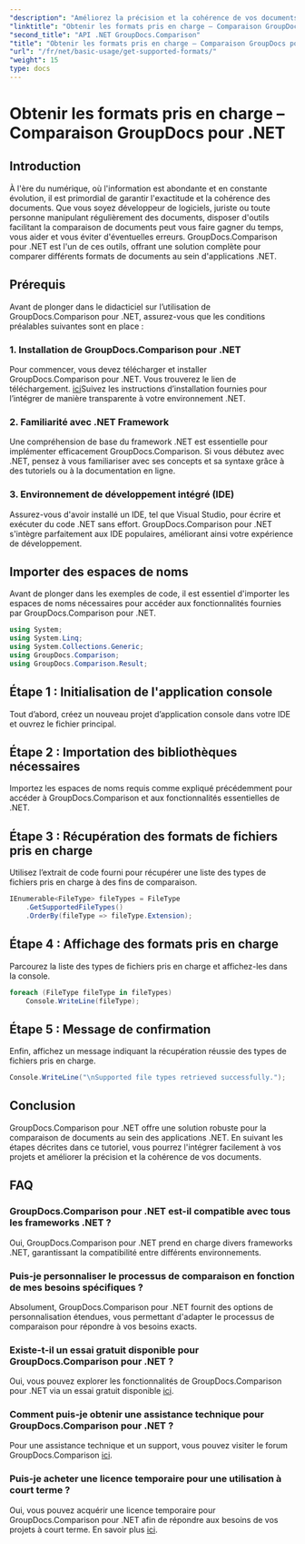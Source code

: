 ```yaml
---
"description": "Améliorez la précision et la cohérence de vos documents avec GroupDocs.Comparison pour .NET. Intégrez facilement cet outil puissant à vos applications .NET."
"linktitle": "Obtenir les formats pris en charge – Comparaison GroupDocs pour .NET"
"second_title": "API .NET GroupDocs.Comparison"
"title": "Obtenir les formats pris en charge – Comparaison GroupDocs pour .NET"
"url": "/fr/net/basic-usage/get-supported-formats/"
"weight": 15
type: docs
---
```

# Obtenir les formats pris en charge – Comparaison GroupDocs pour .NET

## Introduction
À l'ère du numérique, où l'information est abondante et en constante évolution, il est primordial de garantir l'exactitude et la cohérence des documents. Que vous soyez développeur de logiciels, juriste ou toute personne manipulant régulièrement des documents, disposer d'outils facilitant la comparaison de documents peut vous faire gagner du temps, vous aider et vous éviter d'éventuelles erreurs. GroupDocs.Comparison pour .NET est l'un de ces outils, offrant une solution complète pour comparer différents formats de documents au sein d'applications .NET.
## Prérequis
Avant de plonger dans le didacticiel sur l’utilisation de GroupDocs.Comparison pour .NET, assurez-vous que les conditions préalables suivantes sont en place :
### 1. Installation de GroupDocs.Comparison pour .NET
Pour commencer, vous devez télécharger et installer GroupDocs.Comparison pour .NET. Vous trouverez le lien de téléchargement. [ici](https://releases.groupdocs.com/comparison/net/)Suivez les instructions d’installation fournies pour l’intégrer de manière transparente à votre environnement .NET.
### 2. Familiarité avec .NET Framework
Une compréhension de base du framework .NET est essentielle pour implémenter efficacement GroupDocs.Comparison. Si vous débutez avec .NET, pensez à vous familiariser avec ses concepts et sa syntaxe grâce à des tutoriels ou à la documentation en ligne.
### 3. Environnement de développement intégré (IDE)
Assurez-vous d'avoir installé un IDE, tel que Visual Studio, pour écrire et exécuter du code .NET sans effort. GroupDocs.Comparison pour .NET s'intègre parfaitement aux IDE populaires, améliorant ainsi votre expérience de développement.

## Importer des espaces de noms
Avant de plonger dans les exemples de code, il est essentiel d'importer les espaces de noms nécessaires pour accéder aux fonctionnalités fournies par GroupDocs.Comparison pour .NET.
```csharp
using System;
using System.Linq;
using System.Collections.Generic;
using GroupDocs.Comparison;
using GroupDocs.Comparison.Result;
```

## Étape 1 : Initialisation de l'application console
Tout d’abord, créez un nouveau projet d’application console dans votre IDE et ouvrez le fichier principal.
## Étape 2 : Importation des bibliothèques nécessaires
Importez les espaces de noms requis comme expliqué précédemment pour accéder à GroupDocs.Comparison et aux fonctionnalités essentielles de .NET.
## Étape 3 : Récupération des formats de fichiers pris en charge
Utilisez l’extrait de code fourni pour récupérer une liste des types de fichiers pris en charge à des fins de comparaison.
```csharp
IEnumerable<FileType> fileTypes = FileType
    .GetSupportedFileTypes()
    .OrderBy(fileType => fileType.Extension);
```
## Étape 4 : Affichage des formats pris en charge
Parcourez la liste des types de fichiers pris en charge et affichez-les dans la console.
```csharp
foreach (FileType fileType in fileTypes)
    Console.WriteLine(fileType);
```
## Étape 5 : Message de confirmation
Enfin, affichez un message indiquant la récupération réussie des types de fichiers pris en charge.
```csharp
Console.WriteLine("\nSupported file types retrieved successfully.");
```

## Conclusion
GroupDocs.Comparison pour .NET offre une solution robuste pour la comparaison de documents au sein des applications .NET. En suivant les étapes décrites dans ce tutoriel, vous pourrez l'intégrer facilement à vos projets et améliorer la précision et la cohérence de vos documents.
## FAQ
### GroupDocs.Comparison pour .NET est-il compatible avec tous les frameworks .NET ?
Oui, GroupDocs.Comparison pour .NET prend en charge divers frameworks .NET, garantissant la compatibilité entre différents environnements.
### Puis-je personnaliser le processus de comparaison en fonction de mes besoins spécifiques ?
Absolument, GroupDocs.Comparison pour .NET fournit des options de personnalisation étendues, vous permettant d'adapter le processus de comparaison pour répondre à vos besoins exacts.
### Existe-t-il un essai gratuit disponible pour GroupDocs.Comparison pour .NET ?
Oui, vous pouvez explorer les fonctionnalités de GroupDocs.Comparison pour .NET via un essai gratuit disponible [ici](https://releases.groupdocs.com/).
### Comment puis-je obtenir une assistance technique pour GroupDocs.Comparison pour .NET ?
Pour une assistance technique et un support, vous pouvez visiter le forum GroupDocs.Comparison [ici](https://forum.groupdocs.com/c/comparison/12).
### Puis-je acheter une licence temporaire pour une utilisation à court terme ?
Oui, vous pouvez acquérir une licence temporaire pour GroupDocs.Comparison pour .NET afin de répondre aux besoins de vos projets à court terme. En savoir plus [ici](https://purchase.groupdocs.com/temporary-license/).